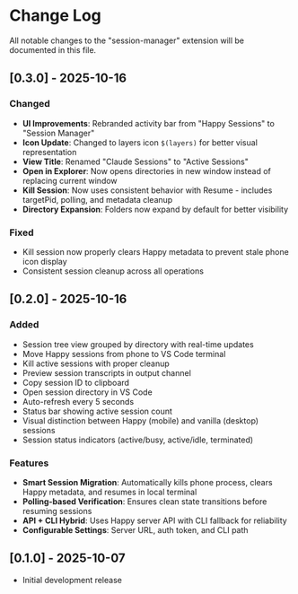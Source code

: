 # Change Log

All notable changes to the "session-manager" extension will be documented in this file.

## [0.3.0] - 2025-10-16

### Changed
- **UI Improvements**: Rebranded activity bar from "Happy Sessions" to "Session Manager"
- **Icon Update**: Changed to layers icon `$(layers)` for better visual representation
- **View Title**: Renamed "Claude Sessions" to "Active Sessions"
- **Open in Explorer**: Now opens directories in new window instead of replacing current window
- **Kill Session**: Now uses consistent behavior with Resume - includes targetPid, polling, and metadata cleanup
- **Directory Expansion**: Folders now expand by default for better visibility

### Fixed
- Kill session now properly clears Happy metadata to prevent stale phone icon display
- Consistent session cleanup across all operations

## [0.2.0] - 2025-10-16

### Added
- Session tree view grouped by directory with real-time updates
- Move Happy sessions from phone to VS Code terminal
- Kill active sessions with proper cleanup
- Preview session transcripts in output channel
- Copy session ID to clipboard
- Open session directory in VS Code
- Auto-refresh every 5 seconds
- Status bar showing active session count
- Visual distinction between Happy (mobile) and vanilla (desktop) sessions
- Session status indicators (active/busy, active/idle, terminated)

### Features
- **Smart Session Migration**: Automatically kills phone process, clears Happy metadata, and resumes in local terminal
- **Polling-based Verification**: Ensures clean state transitions before resuming sessions
- **API + CLI Hybrid**: Uses Happy server API with CLI fallback for reliability
- **Configurable Settings**: Server URL, auth token, and CLI path

## [0.1.0] - 2025-10-07

- Initial development release